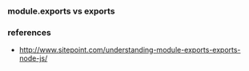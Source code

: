 ### module.exports vs exports

### references

* http://www.sitepoint.com/understanding-module-exports-exports-node-js/
